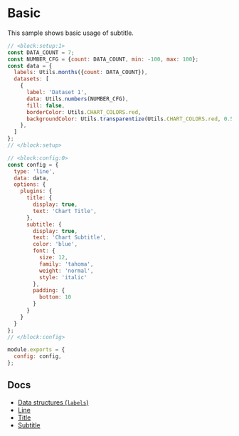 # Basic

This sample shows basic usage of subtitle.

```js chart-editor
// <block:setup:1>
const DATA_COUNT = 7;
const NUMBER_CFG = {count: DATA_COUNT, min: -100, max: 100};
const data = {
  labels: Utils.months({count: DATA_COUNT}),
  datasets: [
    {
      label: 'Dataset 1',
      data: Utils.numbers(NUMBER_CFG),
      fill: false,
      borderColor: Utils.CHART_COLORS.red,
      backgroundColor: Utils.transparentize(Utils.CHART_COLORS.red, 0.5),
    },
  ]
};
// </block:setup>

// <block:config:0>
const config = {
  type: 'line',
  data: data,
  options: {
    plugins: {
      title: {
        display: true,
        text: 'Chart Title',
      },
      subtitle: {
        display: true,
        text: 'Chart Subtitle',
        color: 'blue',
        font: {
          size: 12,
          family: 'tahoma',
          weight: 'normal',
          style: 'italic'
        },
        padding: {
          bottom: 10
        }
      }
    }
  }
};
// </block:config>

module.exports = {
  config: config,
};
```

## Docs 
* [Data structures (`labels`)](../../general/data-structures.md)
* [Line](../../charts/line.md)
* [Title](../../configuration/title.md)
* [Subtitle](../../configuration/subtitle.md)
